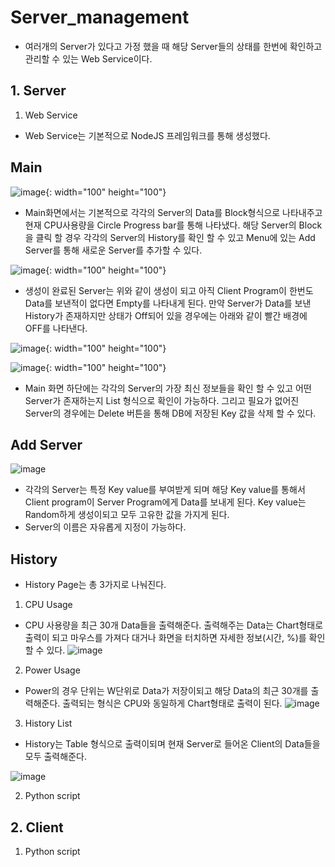 # Server_management

- 여러개의 Server가 있다고 가정 했을 때 해당 Server들의 상태를 한번에 확인하고 관리할 수 있는 Web Service이다. 



## 1. Server
1) Web Service
- Web Service는 기본적으로 NodeJS 프레임워크를 통해 생성했다.

Main
-----
![image](https://user-images.githubusercontent.com/111109411/193001568-3662069f-1dca-42a6-8eaa-29cca8506223.png){: width="100" height="100"}

* Main화면에서는 기본적으로 각각의 Server의 Data를 Block형식으로 나타내주고 현재 CPU사용량을 Circle Progress bar를 통해 나타냈다.
해당 Server의 Block을 클릭 할 경우 각각의 Server의 History를 확인 할 수 있고 Menu에 있는 Add Server를 통해 새로운 Server를 추가할 수 있다.

![image](https://user-images.githubusercontent.com/111109411/193002554-534c3ae2-8967-4b9b-90c9-0a7931c98183.png){: width="100" height="100"}
- 생성이 완료된 Server는 위와 같이 생성이 되고 아직 Client Program이 한번도 Data를 보낸적이 없다면 Empty를 나타내게 된다.
만약 Server가 Data를 보낸 History가 존재하지만 상태가 Off되어 있을 경우에는 아래와 같이 빨간 배경에 OFF를 나타낸다.

![image](https://user-images.githubusercontent.com/111109411/193002851-e846483c-5826-4f63-af70-6fc8cf2102f1.png){: width="100" height="100"}

![image](https://user-images.githubusercontent.com/111109411/193003444-04dc01ea-4917-4b7c-800a-d234267f111f.png){: width="100" height="100"}
- Main 화면 하단에는 각각의 Server의 가장 최신 정보들을 확인 할 수 있고 어떤 Server가 존재하는지 List 형식으로 확인이 가능하다.
그리고 필요가 없어진 Server의 경우에는 Delete 버튼을 통해 DB에 저장된 Key 값을 삭제 할 수 있다.




Add Server
----------
![image](https://user-images.githubusercontent.com/111109411/193002161-813cf3b9-23e7-4b12-973f-6c28611bc2c6.png)

- 각각의 Server는 특정 Key value를 부여받게 되며 해당 Key value를 통해서 Client program이 Server Program에게 Data를 보내게 된다.
Key value는 Random하게 생성이되고 모두 고유한 값을 가지게 된다.
- Server의 이름은 자유롭게 지정이 가능하다.


History
-------
- History Page는 총 3가지로 나눠진다.

1) CPU Usage
- CPU 사용량을 최근 30개 Data들을 출력해준다. 출력해주는 Data는 Chart형태로 출력이 되고 마우스를 가져다 대거나 화면을 터치하면 자세한 정보(시간, %)를 확인 할 수 있다. 
![image](https://user-images.githubusercontent.com/111109411/193003917-6dc646c5-c5cc-44db-a645-b916bc9a5fc4.png)



2) Power Usage
- Power의 경우 단위는 W단위로 Data가 저장이되고 해당 Data의 최근 30개를 출력해준다. 출력되는 형식은 CPU와 동일하게 Chart형태로 출력이 된다.
![image](https://user-images.githubusercontent.com/111109411/193004809-1b12f4cf-4c3a-4d89-81ba-1f534e35e642.png)



3) History List
- History는 Table 형식으로 출력이되며 현재 Server로 들어온 Client의 Data들을 모두 출력해준다.

![image](https://user-images.githubusercontent.com/111109411/193004887-5849da30-d8a9-41b7-8a85-434105ac1430.png)




2) Python script





## 2. Client
1) Python script





